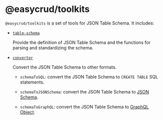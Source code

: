 # @easycrud/toolkits

`@easycrud/toolkits` is a set of tools for JSON Table Schema. It includes:

- [`table-schema`](/guide/build-table-schema)

  Provide the definition of JSON Table Schema and the functions for parsing and standardizing the schema.

- [`converter`](/guide/converter)

  Convert the JSON Table Schema to other formats.

  - `schemaToSQL`: convert the JSON Table Schema to `CREATE TABLE` SQL statements.

  - `schemaToJSONSchema`: convert the JSON Table Schema to [JSON Schema](https://json-schema.org/).

  - `schemaToGraphQL`: convert the JSON Table Schema to [GraphQL Object](https://graphql.org/learn/schema/#object-types-and-fields).